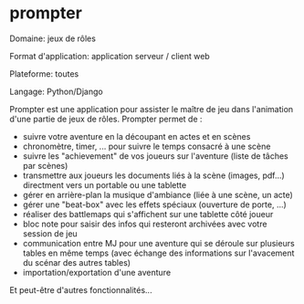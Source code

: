prompter
========

Domaine: jeux de rôles

Format d'application: application serveur / client web

Plateforme: toutes

Langage: Python/Django



Prompter est une application pour assister le maître de jeu dans l'animation d'une partie de jeux de rôles. Prompter permet de :
- suivre votre aventure en la découpant en actes et en scènes
- chronomètre, timer, ... pour suivre le temps consacré à une scène
- suivre les "achievement" de vos joueurs sur l'aventure (liste de tâches par scènes)
- transmettre aux joueurs les documents liés à la scène (images, pdf...) directment vers un portable ou une tablette
- gérer en arrière-plan la musique d'ambiance (liée à une scène, un acte)
- gérer une "beat-box" avec les effets spéciaux (ouverture de porte, ...)
- réaliser des battlemaps qui s'affichent sur une tablette côté joueur
- bloc note pour saisir des infos qui resteront archivées avec votre session de jeu
- communication entre MJ pour une aventure qui se déroule sur plusieurs tables en même temps (avec échange des informations sur l'avacement du scénar des autres tables)
- importation/exportation d'une aventure

Et peut-être d'autres fonctionnalités...
